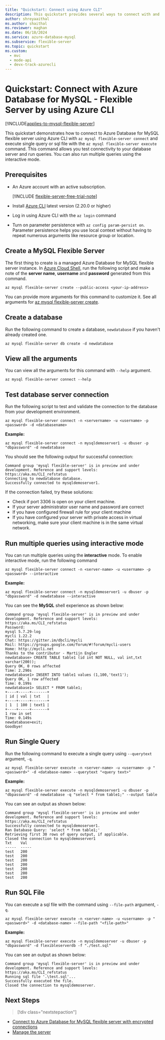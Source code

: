 ```yaml
---
title: "Quickstart: Connect using Azure CLI"
description: This quickstart provides several ways to connect with and query Azure Database for MySQL - Flexible Server by using Azure CLI.
author: shreyaaithal
ms.author: shaithal
ms.reviewer: maghan
ms.date: 06/18/2024
ms.service: azure-database-mysql
ms.subservice: flexible-server
ms.topic: quickstart
ms.custom:
  - mvc
  - mode-api
  - devx-track-azurecli
---
```


# Quickstart: Connect with Azure Database for MySQL - Flexible Server by using Azure CLI

[!INCLUDE[applies-to-mysql-flexible-server](../includes/applies-to-mysql-flexible-server.md)]

This quickstart demonstrates how to connect to Azure Database for MySQL flexible server using Azure CLI with `az mysql flexible-server connect` and execute single query or sql file with the `az mysql flexible-server execute` command. This command allows you test connectivity to your database server and run queries. You can also run multiple queries using the interactive mode.

## Prerequisites

- An Azure account with an active subscription.

    [!INCLUDE [flexible-server-free-trial-note](../includes/flexible-server-free-trial-note.md)]
- Install [Azure CLI](/cli/azure/install-azure-cli) latest version (2.20.0 or higher)
- Log in using Azure CLI with the `az login` command
- Turn on parameter persistence with `az config param-persist on`. Parameter persistence helps you use local context without having to repeat numerous arguments like resource group or location.

## Create a MySQL Flexible Server

The first thing to create is a managed Azure Database for MySQL flexible server instance. In [Azure Cloud Shell](https://shell.azure.com/), run the following script and make a note of the **server name**, **username** and  **password** generated from this command.

```azurecli-interactive
az mysql flexible-server create --public-access <your-ip-address>
```

You can provide more arguments for this command to customize it. See all arguments for [az mysql flexible-server create](/cli/azure/mysql/flexible-server#az-mysql-flexible-server-create).

## Create a database

Run the following command to create a database, `newdatabase` if you haven't already created one.

```azurecli-interactive
az mysql flexible-server db create -d newdatabase
```

## View all the arguments

You can view all the arguments for this command with ```--help``` argument.

```azurecli-interactive
az mysql flexible-server connect --help
```

## Test database server connection

Run the following script to test and validate the connection to the database from your development environment.

```azurecli-interactive
az mysql flexible-server connect -n <servername> -u <username> -p <password> -d <databasename>
```

**Example:**

```azurecli-interactive
az mysql flexible-server connect -n mysqldemoserver1 -u dbuser -p "dbpassword" -d newdatabase
```

You should see the following output for successful connection:

```output
Command group 'mysql flexible-server' is in preview and under development. Reference and support levels: https://aka.ms/CLI_refstatus
Connecting to newdatabase database.
Successfully connected to mysqldemoserver1.
```

If the connection failed, try these solutions:

- Check if port 3306 is open on your client machine.
- If your server administrator user name and password are correct
- If you have configured firewall rule for your client machine
- If you have configured your server with private access in virtual networking, make sure your client machine is in the same virtual network.

## Run multiple queries using interactive mode

You can run multiple queries using the **interactive** mode. To enable interactive mode, run the following command

```azurecli-interactive
az mysql flexible-server connect -n <server-name> -u <username> -p <password> --interactive
```

**Example:**

```azurecli-interactive
az mysql flexible-server connect -n mysqldemoserver1 -u dbuser -p "dbpassword" -d newdatabase --interactive
```

You can see the **MySQL** shell experience as shown below:

```mysql
Command group 'mysql flexible-server' is in preview and under development. Reference and support levels: https://aka.ms/CLI_refstatus
Password:
mysql 5.7.29-log
mycli 1.22.2
Chat: https://gitter.im/dbcli/mycli
Mail: https://groups.google.com/forum/#!forum/mycli-users
Home: http://mycli.net
Thanks to the contributor - Martijn Engler
newdatabase> CREATE TABLE table1 (id int NOT NULL, val int,txt varchar(200));
Query OK, 0 rows affected
Time: 2.290s
newdatabase1> INSERT INTO table1 values (1,100,'text1');
Query OK, 1 row affected
Time: 0.199s
newdatabase1> SELECT * FROM table1;
+----+-----+-------+
| id | val | txt   |
+----+-----+-------+
| 1  | 100 | text1 |
+----+-----+-------+
1 row in set
Time: 0.149s
newdatabase>exit;
Goodbye!
```

## Run Single Query

Run the following command to execute a single query using ```--querytext``` argument, ```-q```.

```azurecli-interactive
az mysql flexible-server execute -n <server-name> -u <username> -p "<password>" -d <database-name> --querytext "<query text>"
```

**Example:**

```azurecli-interactive
az mysql flexible-server execute -n mysqldemoserver1 -u dbuser -p "dbpassword" -d newdatabase -q "select * from table1;" --output table
```

You can see an output as shown below:

```output
Command group 'mysql flexible-server' is in preview and under development. Reference and support levels: https://aka.ms/CLI_refstatus
Successfully connected to mysqldemoserver1.
Ran Database Query: 'select * from table1;'
Retrieving first 30 rows of query output, if applicable.
Closed the connection to mysqldemoserver1
Txt    Val
-----  -----
test   200
test   200
test   200
test   200
test   200
test   200
test   200
```

## Run SQL File

You can execute a sql file with the command using `--file-path` argument, `-q`.

```azurecli-interactive
az mysql flexible-server execute -n <server-name> -u <username> -p "<password>" -d <database-name> --file-path "<file-path>"
```

**Example:**

```azurecli-interactive
az mysql flexible-server execute -n mysqldemoserver -u dbuser -p "dbpassword" -d flexibleserverdb -f "./test.sql"
```

You can see an output as shown below:

```output
Command group 'mysql flexible-server' is in preview and under development. Reference and support levels: https://aka.ms/CLI_refstatus
Running sql file '.\test.sql'...
Successfully executed the file.
Closed the connection to mysqldemoserver.
```

## Next Steps

> [!div class="nextstepaction"]
* [Connect to Azure Database for MySQL flexible server with encrypted connections](how-to-connect-tls-ssl.md)
* [Manage the server](./how-to-manage-server-cli.md)
